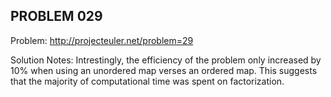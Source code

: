 PROBLEM 029
-----------

Problem: http://projecteuler.net/problem=29

Solution Notes: Intrestingly, the efficiency of the problem only increased by 10% when using an
unordered map verses an ordered map. This suggests that the majority of computational time was
spent on factorization.